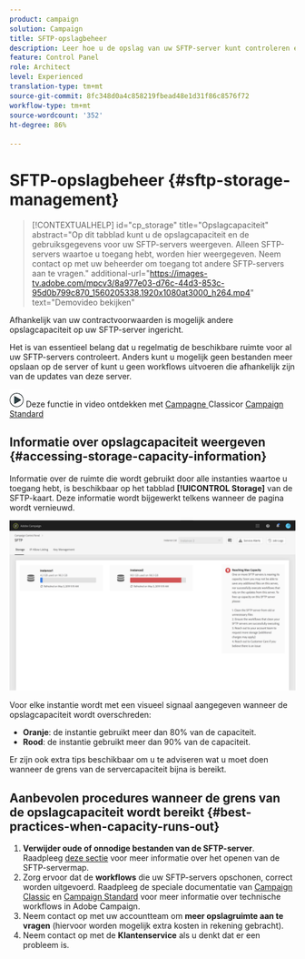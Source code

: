 ```yaml
---
product: campaign
solution: Campaign
title: SFTP-opslagbeheer
description: Leer hoe u de opslag van uw SFTP-server kunt controleren en beheren
feature: Control Panel
role: Architect
level: Experienced
translation-type: tm+mt
source-git-commit: 8fc348d0a4c858219fbead48e1d31f86c8576f72
workflow-type: tm+mt
source-wordcount: '352'
ht-degree: 86%

---
```



# SFTP-opslagbeheer {#sftp-storage-management}

>[!CONTEXTUALHELP]
>id="cp_storage"
>title="Opslagcapaciteit"
>abstract="Op dit tabblad kunt u de opslagcapaciteit en de gebruiksgegevens voor uw SFTP-servers weergeven. Alleen SFTP-servers waartoe u toegang hebt, worden hier weergegeven. Neem contact op met uw beheerder om toegang tot andere SFTP-servers aan te vragen."
>additional-url="https://images-tv.adobe.com/mpcv3/8a977e03-d76c-44d3-853c-95d0b799c870_1560205338.1920x1080at3000_h264.mp4" text="Demovideo bekijken"

Afhankelijk van uw contractvoorwaarden is mogelijk andere opslagcapaciteit op uw SFTP-server ingericht.

Het is van essentieel belang dat u regelmatig de beschikbare ruimte voor al uw SFTP-servers controleert. Anders kunt u mogelijk geen bestanden meer opslaan op de server of kunt u geen workflows uitvoeren die afhankelijk zijn van de updates van deze server.

![](assets/do-not-localize/how-to-video.png) Deze functie in video ontdekken met  [Campagne ](https://experienceleague.adobe.com/docs/campaign-classic-learn/control-panel/sftp-management/monitoring-server-capacity.html?lang=en#sftp-management) Classicor  [Campaign Standard](https://experienceleague.adobe.com/docs/campaign-standard-learn/control-panel/sftp-management/monitoring-server-capacity.html?lang=en#sftp-management)

## Informatie over opslagcapaciteit weergeven {#accessing-storage-capacity-information}

Informatie over de ruimte die wordt gebruikt door alle instanties waartoe u toegang hebt, is beschikbaar op het tabblad **[!UICONTROL Storage]** van de SFTP-kaart. Deze informatie wordt bijgewerkt telkens wanneer de pagina wordt vernieuwd.

![](assets/control_panel_space.png)

Voor elke instantie wordt met een visueel signaal aangegeven wanneer de opslagcapaciteit wordt overschreden:

* **Oranje**: de instantie gebruikt meer dan 80% van de capaciteit.
* **Rood**: de instantie gebruikt meer dan 90% van de capaciteit.

Er zijn ook extra tips beschikbaar om u te adviseren wat u moet doen wanneer de grens van de servercapaciteit bijna is bereikt.

## Aanbevolen procedures wanneer de grens van de opslagcapaciteit wordt bereikt {#best-practices-when-capacity-runs-out}

1. **Verwijder oude of onnodige bestanden van de SFTP-server**. Raadpleeg [deze sectie](../../sftp/using/logging-into-sftp-server.md) voor meer informatie over het openen van de SFTP-servermap.
1. Zorg ervoor dat de **workflows** die uw SFTP-servers opschonen, correct worden uitgevoerd. Raadpleeg de speciale documentatie van [Campaign Classic](https://experienceleague.adobe.com/docs/campaign-classic/using/automating-with-workflows/advanced-management/about-technical-workflows.html) en [Campaign Standard](https://experienceleague.adobe.com/docs/campaign-standard/using/administrating/application-settings/technical-workflows.html) voor meer informatie over technische workflows in Adobe Campaign.
1. Neem contact op met uw accountteam om **meer opslagruimte aan te vragen** (hiervoor worden mogelijk extra kosten in rekening gebracht).
1. Neem contact op met de **Klantenservice** als u denkt dat er een probleem is.
